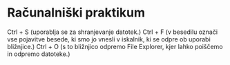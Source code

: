 # Računalniški praktikum
Ctrl + S (uporablja se za shranjevanje datotek.)
Ctrl + F (v besedilu označi vse pojavitve besede, ki smo jo vnesli v iskalnik, ki se odpre ob uporabi bližnjice.)
Ctrl + O (s to bližnjico odpremo File Explorer, kjer lahko poiščemo in odpremo datoteke.)


